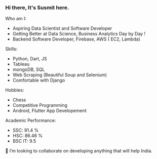 ### Hi there, It's Susmit here.

Who am I:
- Aspiring Data Scientist and  Software Developer
- Getting Better at Data Science, Business Analytics Day by Day !
- Backend Software Developer, Firebase, AWS ( EC2, Lambda)

Skills:
  - Python, Dart, JS
  - Tableau
  - mongoDB, SQL
  - Web Scraping (Beautiful Soup and Selenium)
  - Comfortable with Django

Hobbies:
  - Chess
  - Competitive Programming
  - Android, Flutter App Developement
  
Academic Performance:
  - SSC: 91.4 %
  - HSC: 86.46 %
  - BSC IT: 9.5 

👯 I’m looking to collaborate on developing anything that will help India.
